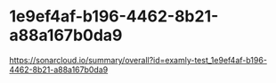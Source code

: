 # 1e9ef4af-b196-4462-8b21-a88a167b0da9
https://sonarcloud.io/summary/overall?id=examly-test_1e9ef4af-b196-4462-8b21-a88a167b0da9
